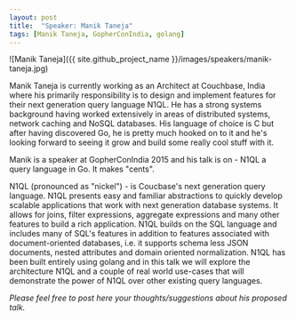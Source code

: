 ```yaml
---
layout: post
title:  "Speaker: Manik Taneja"
tags: [Manik Taneja, GopherConIndia, golang]
---
```


![Manik Taneja]({{ site.github_project_name }}/images/speakers/manik-taneja.jpg)

Manik Taneja is currently working as an Architect at Couchbase, India where his primarily responsibility is to design and implement features for their next generation query language N1QL. He has a strong systems background having worked extensively in areas of distributed systems, network caching and NoSQL databases. His language of choice is C but after having discovered Go, he is pretty much hooked on to it and he's looking forward to seeing it grow and build some really cool stuff with it.

Manik is a speaker at GopherConIndia 2015 and his talk is on - N1QL a query language in Go. It makes "cents".

N1QL (pronounced as "nickel") - is Coucbase's next generation query language. N1QL presents easy and familiar abstractions to quickly develop scalable applications that work with next generation database systems. It allows for joins, filter expressions, aggregate expressions and many other features to build a rich application. N1QL builds on the SQL language and includes many of SQL's features in addition to features associated with document-oriented databases, i.e. it supports schema less JSON documents, nested attributes and domain oriented normalization. N1QL has been built entirely using golang and in this talk we will explore the architecture N1QL and a couple of real world use-cases that will demonstrate the power of N1QL over other existing query languages.

_Please feel free to post here your thoughts/suggestions about his proposed talk._
